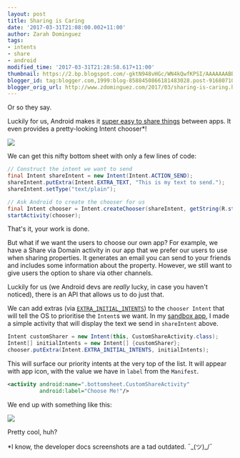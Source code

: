 ```yaml
---
layout: post
title: Sharing is Caring
date: '2017-03-31T21:08:00.002+11:00'
author: Zarah Dominguez
tags:
- intents
- share
- android
modified_time: '2017-03-31T21:28:58.617+11:00'
thumbnail: https://2.bp.blogspot.com/-gktN948vHGc/WN4kQwfKPSI/AAAAAAABBcU/HWyPcR5RSVM81c3BVW7yVamvnJkMbdB7QCLcB/s72-c/device-2017-03-31-203350.png
blogger_id: tag:blogger.com,1999:blog-8588450866181483028.post-9168071053130527543
blogger_orig_url: http://www.zdominguez.com/2017/03/sharing-is-caring.html
---
```


Or so they say.

Luckily for us, Android makes it [super easy to share things](https://developer.android.com/training/sharing/send.html) between apps. It even provides a pretty-looking Intent chooser*!

[![](https://2.bp.blogspot.com/-gktN948vHGc/WN4kQwfKPSI/AAAAAAABBcU/HWyPcR5RSVM81c3BVW7yVamvnJkMbdB7QCLcB/s320/device-2017-03-31-203350.png)](https://2.bp.blogspot.com/-gktN948vHGc/WN4kQwfKPSI/AAAAAAABBcU/HWyPcR5RSVM81c3BVW7yVamvnJkMbdB7QCLcB/s1600/device-2017-03-31-203350.png)

We can get this nifty bottom sheet with only a few lines of code:

```java
// Construct the intent we want to send
final Intent shareIntent = new Intent(Intent.ACTION_SEND);
shareIntent.putExtra(Intent.EXTRA_TEXT, "This is my text to send.");
shareIntent.setType("text/plain");

// Ask Android to create the chooser for us
final Intent chooser = Intent.createChooser(shareIntent, getString(R.string.share_text));
startActivity(chooser);
```

That's it, your work is done.

But what if we want the users to choose our own app? For example, we have a Share via Domain activity in our app that we prefer our users to use when sharing properties. It generates an email you can send to your friends and includes some information about the property. However, we still want to give users the option to share via other channels.

Luckily for us (we Android devs are _really_ lucky, in case you haven't noticed), there is an API that allows us to do just that.

We can add extras (via [`EXTRA_INITIAL_INTENTS`](https://developer.android.com/reference/android/content/Intent.html#EXTRA_INITIAL_INTENTS)) 
to the `chooser Intent` that will tell the OS to prioritise the `Intent`s we want. In my [sandbox app](https://github.com/zmdominguez/sdk_sandbox/pull/7), I made a simple activity that will display the text we send in `shareIntent` above.

```java
Intent customSharer = new Intent(this, CustomShareActivity.class);
Intent[] initialIntents = new Intent[] {customSharer};
chooser.putExtra(Intent.EXTRA_INITIAL_INTENTS, initialIntents);
```

This will surface our priority intents at the very top of the list. It will appear with app icon, with the value we have in `label` from the `Manifest`.

```xml
<activity android:name=".bottomsheet.CustomShareActivity"
          android:label="Choose Me!"/>
```

We end up with something like this:

[![](https://1.bp.blogspot.com/--tVSXIVUS1Y/WN4u5Xvf_rI/AAAAAAABBcw/d_aA31CJf8MwuJhlAZ7v614wbvK3F5o1ACLcB/s320/device-2017-03-31-212608.png)](https://1.bp.blogspot.com/--tVSXIVUS1Y/WN4u5Xvf_rI/AAAAAAABBcw/d_aA31CJf8MwuJhlAZ7v614wbvK3F5o1ACLcB/s1600/device-2017-03-31-212608.png)

Pretty cool, huh?

*I know, the developer docs screenshots are a tad outdated. ¯\_(ツ)_/¯
